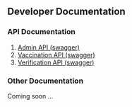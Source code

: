 ## Developer Documentation

### API Documentation

1. [Admin API (swagger)](https://bharat-dpi.github.io/DIVOC/developer-docs/api/admin-api.html#/admin-portal.yaml)
2. [Vaccination API (swagger)](https://bharat-dpi.github.io/DIVOC/developer-docs/api/admin-api.html#/vaccination-api.yaml)
3. [Verification API (swagger)](https://bharat-dpi.github.io/DIVOC/developer-docs/api/admin-api.html#/divoc-verification.yaml)

### Other Documentation

Coming soon ...


